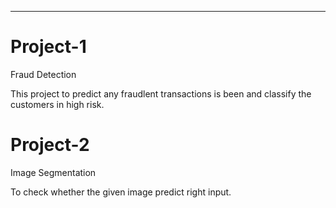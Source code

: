 ---


# Project-1

Fraud Detection

This project to predict any fraudlent transactions is been and classify the customers in high risk.

# Project-2 

Image Segmentation

To check whether the given image predict right input.

